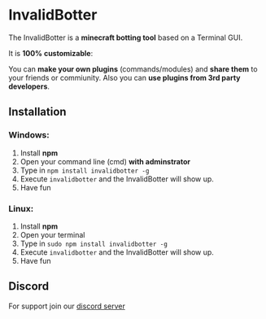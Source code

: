 # InvalidBotter
The InvalidBotter is a **minecraft botting tool** based on a Terminal GUI.


It is **100% customizable**:

You can **make your own plugins** (commands/modules)
and **share them** to your friends or commiunity.
Also you can **use plugins from 3rd party developers**.

## Installation

### Windows:
1. Install **npm**
2. Open your command line (cmd) **with adminstrator**
3. Type in ``npm install invalidbotter -g``
4. Execute ``invalidbotter`` and the InvalidBotter will show up.
5. Have fun

### Linux:
1. Install **npm**
2. Open your terminal
3. Type in ``sudo npm install invalidbotter -g``
4. Execute ``invalidbotter`` and the InvalidBotter will show up.
5. Have fun

## Discord

For support join our [discord server](https://discord.gg/AbQtPjv9nq)
